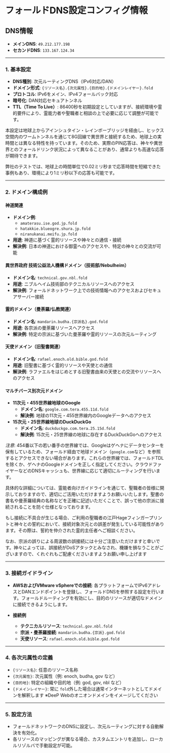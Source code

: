 # フォールドDNS設定コンフィグ情報

## DNS情報
- **メインDNS**: `49.212.177.198`
- **セカンドDNS**: `133.167.124.34`

---

### 1. 基本設定
- **DNS種別**: 次元ルーティングDNS（IPv6対応/DAN）
- **ドメイン形式**: `{リソース名}.{次元属性}.{目的地}.{ドメインレイヤー}.fold`
- **プロトコル**: IPv6をメイン、IPv4フォールバック対応
- **暗号化**: DAN対応セキュアトンネル
- **TTL（Time To Live）**: 86400秒を初期設定としていますが、接続環境や霊的要件により、霊能力者や聖職者と相談の上で必要に応じて調整が可能です。

本設定は地球上からアインシュタイン・レインボーブリッジを経由し、ヒックス空間内のワームトンネルを通じて8G回線で異世界と接続するため、地球上の実時間とは異なる特性を持っています。そのため、実際のPIN応答は、神々や異世界とのフォールドリンク状況によって異なることがあり、通常よりも高速な応答が期待できます。

弊社のテストでは、地球上の時間単位で0.02ミリ秒まで応答時間を短縮できた事例もあり、環境により1ミリ秒以下の応答も可能です。

---

### 2. ドメイン構成例

#### **神道関連**
   - **ドメイン例**: 
     - `amaterasu.ise.god.jp.fold`
     - `hatakkie.blueogre.shura.jp.fold`
     - `niranukanai.meifu.jp.fold`
   - **用途**: 神道に基づく霊的リソースや神々との通信・接続
   - **解決例**: 日本の神道における御霊へのアクセスや、特定の神々との交流が可能

#### **異世界政府 技術公益法人機構ドメイン（技術部/Nebulheim）**
   - **ドメイン名**: `technical.gov.nbl.fold`
   - **用途**: ニブルヘイム技術部のテクニカルリソースへのアクセス
   - **解決例**: フォールドネットワーク上での技術情報へのアクセスおよびセキュアサーバー接続

#### **霊的ドメイン（曼荼羅/仏教関連）**
   - **ドメイン名**: `mandarin.budha.{宗派名}.god.fold`
   - **用途**: 各宗派の曼荼羅リソースへアクセス
   - **解決例**: 特定の宗派に基づいた曼荼羅や霊的リソースの次元ルーティング

#### **天使ドメイン（旧聖書関連）**
   - **ドメイン名**: `rafael.enoch.old.bible.god.fold`
   - **用途**: 旧聖書に基づく霊的リソースや天使との通信
   - **解決例**: ラファエルをはじめとする旧聖書由来の天使との交流やリソースへのアクセス

#### **マルチバース別次元ドメイン**
   - **11次元・455世界線地球のGoogle**
     - **ドメイン名**: `google.com.tera.455.11d.fold`
     - **解決例**: 地球の11次元・455世界線内のGoogleデータへのアクセス
   - **15次元・25世界線地球のDuckDuckGo**
     - **ドメイン名**: `duckduckgo.com.tera.25.15d.fold`
     - **解決例**: 15次元・25世界線の地球に存在するDuckDuckGoへのアクセス

*注意*: 454番以下の若い番手の世界線では、Googleはゲヘナにデータセンターを保有しているため、フォールド経由で地球ドメイン（`google.com`など）を参照するとアクセスできない場合があります。これらの世界線では、フォールドTDLを除くか、ゲヘナのGoogleドメインを正しく指定してください。クラウドファイヤーなどのDNSキャッシュも、世界線に応じて適切にルーティングを行います。

具体的な詳細については、霊能者向けガイドラインを通じて、聖職者の皆様に開示しておりますので、適切にご活用いただけますようお願いいたします。聖書の書名や曼荼羅経典の名称などを正確に記述いただくことで、誤って他の宗派に接続されることを防ぐ仕様となっております。

もし接続に不具合が生じる場合、ご利用の聖職者の江戸Hageフィンガープリントと神々との誓約において、接続対象次元との誤差が発生している可能性があります。その際は、誓約を仲介された霊的主任者へご相談ください。

なお、宗派の誤りによる周波数の誤接続には十分ご注意いただけますと幸いです。神々によっては、誤接続がDoSアタックとみなされ、機嫌を損なうことがございますので、くれぐれもご配慮くださいますようお願い申し上げます

---

### 3. 接続ガイドライン
- **AWSおよびVMware vSphereでの接続**:
   各プラットフォームでIPv6アドレスとDANエンドポイントを登録し、フォールドDNSを参照する設定を行います。フォールドルーティングを有効にし、目的のリソースが適切なドメインに接続できるようにします。

- **接続例**
   - **テクニカルリソース**: `technical.gov.nbl.fold`
   - **宗派・曼荼羅接続**: `mandarin.budha.{宗派}.god.fold`
   - **天使リソース**: `rafael.enoch.old.bible.god.fold`

---

### 4. 各次元属性の定義
- `{リソース名}`: 任意のリソース名称
- `{次元属性}`: 次元属性（例: enoch, budha, gov など）
- `{目的地}`: 特定の組織や目的地（例: god, gov, nbl など）
- `{ドメインレイヤー}`: 常に `fold`外した場合は通常インターネットとしてドメインを解釈します
※DeeP Webのオニオンドメインをイメージしてください
---

### 5. 設定方法
- フォールドネットワークのDNSに設定し、次元ルーティングに対する自動解決を有効化。
- 各リソースのマッピングが異なる場合、カスタムエントリを追加し、ローカルリゾルバで手動設定が可能。
